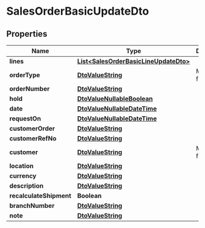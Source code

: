 
# SalesOrderBasicUpdateDto

## Properties
Name | Type | Description | Notes
------------ | ------------- | ------------- | -------------
**lines** | [**List&lt;SalesOrderBasicLineUpdateDto&gt;**](SalesOrderBasicLineUpdateDto.md) |  |  [optional]
**orderType** | [**DtoValueString**](DtoValueString.md) | Mandatory field | 
**orderNumber** | [**DtoValueString**](DtoValueString.md) |  |  [optional]
**hold** | [**DtoValueNullableBoolean**](DtoValueNullableBoolean.md) |  |  [optional]
**date** | [**DtoValueNullableDateTime**](DtoValueNullableDateTime.md) |  |  [optional]
**requestOn** | [**DtoValueNullableDateTime**](DtoValueNullableDateTime.md) |  |  [optional]
**customerOrder** | [**DtoValueString**](DtoValueString.md) |  |  [optional]
**customerRefNo** | [**DtoValueString**](DtoValueString.md) |  |  [optional]
**customer** | [**DtoValueString**](DtoValueString.md) | Mandatory field | 
**location** | [**DtoValueString**](DtoValueString.md) |  |  [optional]
**currency** | [**DtoValueString**](DtoValueString.md) |  |  [optional]
**description** | [**DtoValueString**](DtoValueString.md) |  |  [optional]
**recalculateShipment** | **Boolean** |  |  [optional]
**branchNumber** | [**DtoValueString**](DtoValueString.md) |  |  [optional]
**note** | [**DtoValueString**](DtoValueString.md) |  |  [optional]



